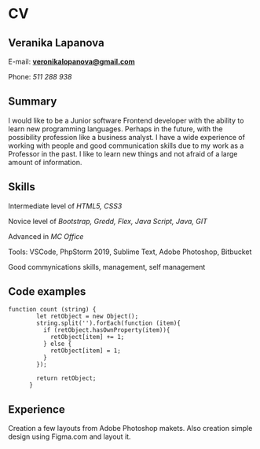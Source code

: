 # CV

## Veranika Lapanova
E-mail: **veronikalopanova@gmail.com** 

Phone: *511 288 938*

## Summary
I would like to be a Junior software Frontend developer with the ability to learn new programming languages. Perhaps in the future, with the possibility profession like a business analyst. I have a wide experience of working with people and good communication skills due to my work as a Professor in the past. I like to learn new things and not afraid of a large amount of information.

## Skills
Intermediate level of *HTML5, CSS3*

Novice level of *Bootstrap, Gredd, Flex, Java Script, Java, GIT*

Advanced in *MC Office*

Tools: VSCode, PhpStorm 2019, Sublime Text, Adobe Photoshop, Bitbucket

Good commynications skills, management, self management

## Code examples
```
function count (string) { 
        let retObject = new Object();
        string.split('').forEach(function (item){
          if (retObject.hasOwnProperty(item)){
            retObject[item] += 1;
          } else {
            retObject[item] = 1;
          }
        });
        
        return retObject;
      }
```      
## Experience 
Creation a few layouts from Adobe Photoshop makets. Also creation simple design using Figma.com and layout it.

